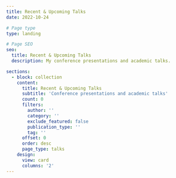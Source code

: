 ```yaml
---
title: Recent & Upcoming Talks
date: 2022-10-24

# Page type
type: landing

# Page SEO
seo:
  title: Recent & Upcoming Talks
  description: My conference presentations and academic talks.

sections:
  - block: collection
    content:
      title: Recent & Upcoming Talks
      subtitle: 'Conference presentations and academic talks'
      count: 0
      filters:
        author: ''
        category: ''
        exclude_featured: false
        publication_type: ''
        tag: ''
      offset: 0
      order: desc
      page_type: talks
    design:
      view: card
      columns: '2'
---
```

